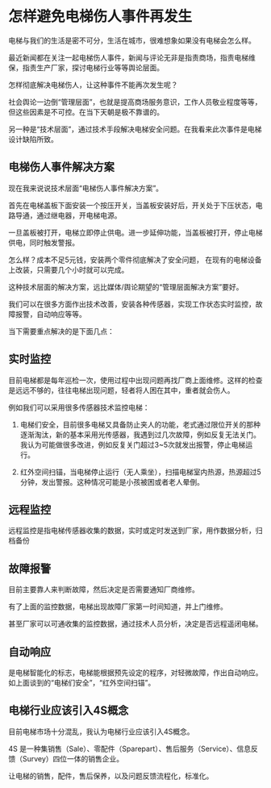 怎样避免电梯伤人事件再发生
=====

电梯与我们的生活是密不可分，生活在城市，很难想象如果没有电梯会怎么样。

最近新闻都在关注一起电梯伤人事件，新闻与评论无非是指责商场，指责电梯维保，指责生产厂家，探讨电梯行业等等舆论层面。

怎样彻底解决电梯伤人，让这种事件不能再次发生呢？

社会舆论一边倒“管理层面”，也就是提高商场服务意识，工作人员敬业程度等等，但这些因素是不可控。在当下天朝是极不靠谱的。

另一种是“技术层面”，通过技术手段解决电梯安全问题。在我看来此次事件是电梯设计缺陷所致。


电梯伤人事件解决方案
-----
现在我来说说技术层面“电梯伤人事件解决方案”。 

首先在电梯盖板下面安装一个按压开关，当盖板安装好后，开关处于下压状态，电路导通，通过继电器，开电梯电源。

一旦盖板被打开，电梯立即停止供电。进一步延伸功能，当盖板被打开，停止电梯供电，同时触发警报。

怎么样？成本不足5元钱，安装两个零件彻底解决了安全问题， 在现有的电梯设备上改装，只需要几个小时就可以完成。

这种技术层面的解决方案，远比媒体/舆论期望的“管理层面解决方案”要好。

我们可以在很多方面作出技术改善，安装各种传感器，实现工作状态实时监控，故障报警，自动响应等等。

当下需要重点解决的是下面几点：

实时监控
-----
目前电梯都是每年巡检一次，使用过程中出现问题再找厂商上面维修。这样的检查是远远不够的，往往电梯出现问题，轻者将人困在其中，重者就会伤人。

例如我们可以采用很多传感器技术监控电梯：

1. 电梯们安全，目前很多电梯又具备防止夹人的功能，老式通过限位开关的那种逐渐淘汰，新的基本采用光传感器，我遇到过几次故障，例如反复无法关门。
我认为可能做很多改进，例如反复关门超过3~5次就发出报警，停止电梯运行。

1. 红外空间扫锚，当电梯停止运行（无人乘坐），扫描电梯室内热源，热源超过5分钟，发出警报。这种情况可能是小孩被困或者老人晕倒。

远程监控
-----
远程监控是指电梯传感器收集的数据，实时或定时发送到厂家，用作数据分析，归档备份


故障报警
-----
目前主要靠人来判断故障，然后决定是否需要通知厂商维修。

有了上面的监控数据，电梯出现故障厂家第一时间知道，并上门维修。

甚至厂家可以可通收集的监控数据，通过技术人员分析，决定是否远程遥闭电梯。


自动响应
-----
是电梯智能化的标志，电梯能根据预先设定的程序，对轻微故障，作出自动响应。如上面谈到的“电梯们安全”，“红外空间扫锚”。


电梯行业应该引入4S概念
-----
目前电梯市场十分混乱，我认为电梯行业应该引入4S概念。

4S 是一种集销售（Sale）、零配件（Sparepart）、售后服务（Service）、信息反馈（Survey）四位一体的销售企业。

让电梯的销售，配件，售后保养，以及问题反馈流程化，标准化。
